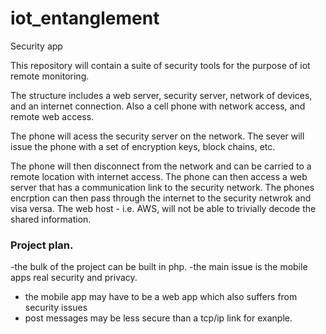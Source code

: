 # iot_entanglement
Security app

This repository will contain a suite of security tools
for the purpose of iot remote monitoring.
   
The structure includes a web server, security server, network of devices, and 
 an internet connection. Also a cell phone with network access, and remote web access.

   
The phone will acess the security server on the network. The sever will issue the phone
with a set of encryption keys, block chains, etc.
   
The phone will then disconnect from the network and can be carried to a remote
location with internet access. The phone can then access a web server that 
has a communication link to the security network. The phones
encrption can then pass through the internet to the security netwrok
and visa versa. The web host - i.e. AWS, will not be
able to trivially decode the shared information.

### Project plan.   
   
-the bulk of the project can be built in php.
-the main issue is the mobile apps real security and privacy.
- the mobile app may have to be a web app which also suffers from security issues
- post messages may be less secure than a tcp/ip link for exanple.
